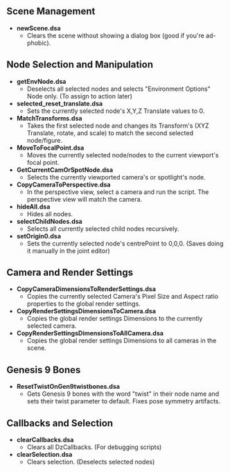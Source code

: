 ## Scene Management
* **newScene.dsa**
  - Clears the scene without showing a dialog box (good if you're ad-phobic).

## Node Selection and Manipulation
* **getEnvNode.dsa**
  - Deselects all selected nodes and selects "Environment Options" Node only. (To assign to action later)
* **selected_reset_translate.dsa**
  - Sets the currently selected node's X,Y,Z Translate values to 0.
* **MatchTransforms.dsa**
  - Takes the first selected node and changes its Transform's (XYZ Translate, rotate, and scale) to match the second selected node/figure.
* **MoveToFocalPoint.dsa**
  - Moves the currently selected node/nodes to the current viewport's focal point.
* **GetCurrentCamOrSpotNode.dsa**
  - Selects the currently viewported camera's or spotlight's node.
* **CopyCameraToPerspective.dsa**
  - In the perspective view, select a camera and run the script. The perspective view will match the camera.
* **hideAll.dsa**
  - Hides all nodes.
* **selectChildNodes.dsa**
  - Selects all currently selected child nodes recursively.
* **setOrigin0.dsa**
  - Sets the currently selected node's centrePoint to 0,0,0. (Saves doing it manually in the joint editor)

## Camera and Render Settings
* **CopyCameraDimensionsToRenderSettings.dsa**
  - Copies the currently selected Camera's Pixel Size and Aspect ratio properties to the global render settings.
* **CopyRenderSettingsDimensionsToCamera.dsa**
  - Copies the global render settings Dimensions to the currently selected camera.
* **CopyRenderSettingsDimensionsToAllCamera.dsa**
  - Copies the global render settings Dimensions to all cameras in the scene.

## Genesis 9 Bones
* **ResetTwistOnGen9twistbones.dsa**
  - Gets Genesis 9 bones with the word "twist" in their node name and sets their twist parameter to default. Fixes pose symmetry artifacts.

## Callbacks and Selection
* **clearCallbacks.dsa**
  - Clears all DzCallbacks. (For debugging scripts)
* **clearSelection.dsa**
  - Clears selection. (Deselects selected nodes)